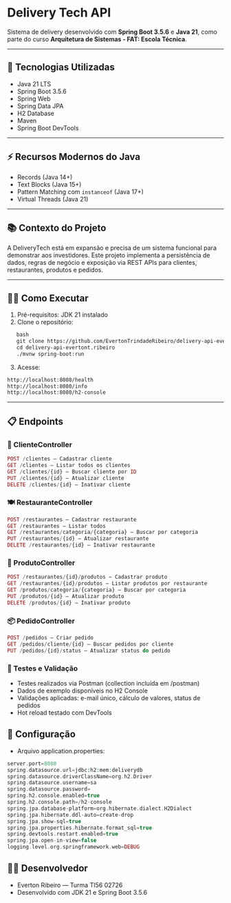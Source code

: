 # Delivery Tech API

Sistema de delivery desenvolvido com **Spring Boot 3.5.6** e **Java 21**, como parte do curso **Arquitetura de Sistemas - FAT: Escola Técnica**.

---

## 🚀 Tecnologias Utilizadas

- Java 21 LTS
- Spring Boot 3.5.6
- Spring Web
- Spring Data JPA
- H2 Database
- Maven
- Spring Boot DevTools

---

## ⚡ Recursos Modernos do Java

- Records (Java 14+)
- Text Blocks (Java 15+)
- Pattern Matching com `instanceof` (Java 17+)
- Virtual Threads (Java 21)

---

## 📚 Contexto do Projeto

A DeliveryTech está em expansão e precisa de um sistema funcional para demonstrar aos investidores. Este projeto implementa a persistência de dados, regras de negócio e exposição via REST APIs para clientes, restaurantes, produtos e pedidos.

---

## 🏃‍♂️ Como Executar

1. Pré-requisitos: JDK 21 instalado
2. Clone o repositório:
```htm
   bash
   git clone https://github.com/EvertonTrindadeRibeiro/delivery-api-evertont.ribeiro.git
   cd delivery-api-evertont.ribeiro
   ./mvnw spring-boot:run
```
3. Acesse:
```htm
http://localhost:8080/health
http://localhost:8080/info
http://localhost:8080/h2-console
```
---

## 📋 Endpoints
### 👥 ClienteController
```php
POST /clientes – Cadastrar cliente
GET /clientes – Listar todos os clientes
GET /clientes/{id} – Buscar cliente por ID
PUT /clientes/{id} – Atualizar cliente
DELETE /clientes/{id} – Inativar cliente
```
### 🍽️ RestauranteController
```php
POST /restaurantes – Cadastrar restaurante
GET /restaurantes – Listar todos
GET /restaurantes/categoria/{categoria} – Buscar por categoria
PUT /restaurantes/{id} – Atualizar restaurante
DELETE /restaurantes/{id} – Inativar restaurante
```
### 🛒 ProdutoController
```php
POST /restaurantes/{id}/produtos – Cadastrar produto
GET /restaurantes/{id}/produtos – Listar produtos por restaurante
GET /produtos/categoria/{categoria} – Buscar por categoria
PUT /produtos/{id} – Atualizar produto
DELETE /produtos/{id} – Inativar produto
```
### 📦 PedidoController
```php
POST /pedidos – Criar pedido
GET /pedidos/cliente/{id} – Buscar pedidos por cliente
PUT /pedidos/{id}/status – Atualizar status do pedido
```
### 🧪 Testes e Validação
- Testes realizados via Postman (collection incluída em /postman)
- Dados de exemplo disponíveis no H2 Console
- Validações aplicadas: e-mail único, cálculo de valores, status de pedidos
- Hot reload testado com DevTools

## 🔧 Configuração
- Arquivo application.properties:
```php
server.port=8080
spring.datasource.url=jdbc:h2:mem:deliverydb
spring.datasource.driverClassName=org.h2.Driver
spring.datasource.username=sa
spring.datasource.password=
spring.h2.console.enabled=true
spring.h2.console.path=/h2-console
spring.jpa.database-platform=org.hibernate.dialect.H2Dialect
spring.jpa.hibernate.ddl-auto=create-drop
spring.jpa.show-sql=true
spring.jpa.properties.hibernate.format_sql=true
spring.devtools.restart.enabled=true
spring.jpa.open-in-view=false
logging.level.org.springframework.web=DEBUG
```

## 👨‍💻 Desenvolvedor
- Everton Ribeiro — Turma TI56 02726 
- Desenvolvido com JDK 21 e Spring Boot 3.5.6